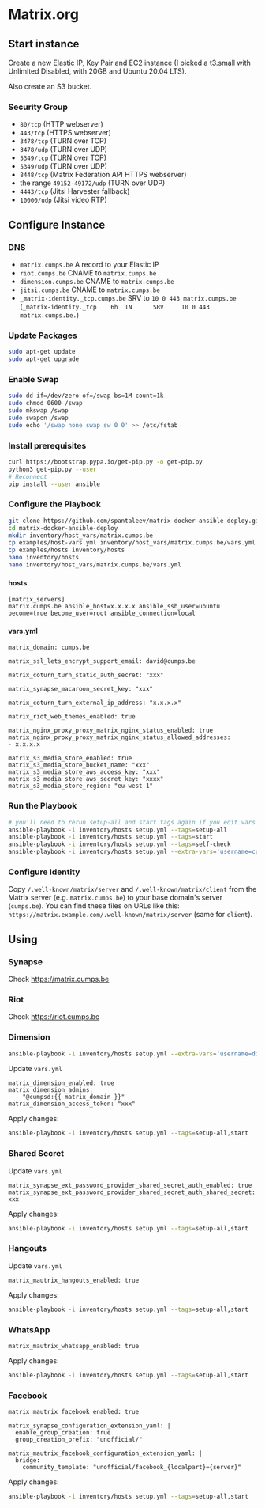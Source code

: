 # Matrix.org

## Start instance

Create a new Elastic IP, Key Pair and EC2 instance (I picked a t3.small with Unlimited Disabled, with 20GB and Ubuntu 20.04 LTS).

Also create an S3 bucket.

### Security Group

* `80/tcp` (HTTP webserver)
* `443/tcp` (HTTPS webserver)
* `3478/tcp` (TURN over TCP)
* `3478/udp` (TURN over UDP)
* `5349/tcp` (TURN over TCP)
* `5349/udp` (TURN over UDP)
* `8448/tcp` (Matrix Federation API HTTPS webserver)
* the range `49152-49172/udp` (TURN over UDP)
* `4443/tcp` (Jitsi Harvester fallback)
* `10000/udp` (Jitsi video RTP)

## Configure Instance

### DNS

* `matrix.cumps.be` A record to your Elastic IP
* `riot.cumps.be` CNAME to `matrix.cumps.be`
* `dimension.cumps.be` CNAME to `matrix.cumps.be`
* `jitsi.cumps.be` CNAME to `matrix.cumps.be`
* `_matrix-identity._tcp.cumps.be` SRV to `10 0 443 matrix.cumps.be` (`_matrix-identity._tcp    6h  IN      SRV     10 0 443 matrix.cumps.be.`)

### Update Packages

```bash
sudo apt-get update
sudo apt-get upgrade
```

### Enable Swap

```bash
sudo dd if=/dev/zero of=/swap bs=1M count=1k
sudo chmod 0600 /swap
sudo mkswap /swap
sudo swapon /swap
sudo echo '/swap none swap sw 0 0' >> /etc/fstab
```

### Install prerequisites

```bash
curl https://bootstrap.pypa.io/get-pip.py -o get-pip.py
python3 get-pip.py --user
# Reconnect
pip install --user ansible
```

### Configure the Playbook

```bash
git clone https://github.com/spantaleev/matrix-docker-ansible-deploy.git
cd matrix-docker-ansible-deploy
mkdir inventory/host_vars/matrix.cumps.be
cp examples/host-vars.yml inventory/host_vars/matrix.cumps.be/vars.yml
cp examples/hosts inventory/hosts
nano inventory/hosts
nano inventory/host_vars/matrix.cumps.be/vars.yml
```

#### hosts

```
[matrix_servers]
matrix.cumps.be ansible_host=x.x.x.x ansible_ssh_user=ubuntu become=true become_user=root ansible_connection=local
```

#### vars.yml

```
matrix_domain: cumps.be

matrix_ssl_lets_encrypt_support_email: david@cumps.be

matrix_coturn_turn_static_auth_secret: "xxx"

matrix_synapse_macaroon_secret_key: "xxx"

matrix_coturn_turn_external_ip_address: "x.x.x.x"

matrix_riot_web_themes_enabled: true

matrix_nginx_proxy_proxy_matrix_nginx_status_enabled: true
matrix_nginx_proxy_proxy_matrix_nginx_status_allowed_addresses:
- x.x.x.x

matrix_s3_media_store_enabled: true
matrix_s3_media_store_bucket_name: "xxx"
matrix_s3_media_store_aws_access_key: "xxx"
matrix_s3_media_store_aws_secret_key: "xxxx"
matrix_s3_media_store_region: "eu-west-1"
```

### Run the Playbook

```bash
# you'll need to rerun setup-all and start tags again if you edit vars later
ansible-playbook -i inventory/hosts setup.yml --tags=setup-all
ansible-playbook -i inventory/hosts setup.yml --tags=start
ansible-playbook -i inventory/hosts setup.yml --tags=self-check
ansible-playbook -i inventory/hosts setup.yml --extra-vars='username=cumpsd password=xxx admin=yes' --tags=register-user
```

### Configure Identity

Copy `/.well-known/matrix/server` and `/.well-known/matrix/client` from the Matrix server (e.g. `matrix.cumps.be`) to your base domain's server (`cumps.be`). You can find these files on URLs like this: `https://matrix.example.com/.well-known/matrix/server` (same for `client`).

## Using

### Synapse

Check https://matrix.cumps.be

### Riot

Check https://riot.cumps.be

### Dimension

```bash
ansible-playbook -i inventory/hosts setup.yml --extra-vars='username=dimension password=xxx admin=no' --tags=register-user
```

Update `vars.yml`

```
matrix_dimension_enabled: true
matrix_dimension_admins:
  - "@cumpsd:{{ matrix_domain }}"
matrix_dimension_access_token: "xxx"
```

Apply changes:

```bash
ansible-playbook -i inventory/hosts setup.yml --tags=setup-all,start
```

### Shared Secret

Update `vars.yml`

```
matrix_synapse_ext_password_provider_shared_secret_auth_enabled: true
matrix_synapse_ext_password_provider_shared_secret_auth_shared_secret: xxx
```

Apply changes:

```bash
ansible-playbook -i inventory/hosts setup.yml --tags=setup-all,start
```

### Hangouts

Update `vars.yml`

```
matrix_mautrix_hangouts_enabled: true
```

Apply changes:

```bash
ansible-playbook -i inventory/hosts setup.yml --tags=setup-all,start
```

### WhatsApp

```
matrix_mautrix_whatsapp_enabled: true
```

Apply changes:

```bash
ansible-playbook -i inventory/hosts setup.yml --tags=setup-all,start
```

### Facebook

```
matrix_mautrix_facebook_enabled: true

matrix_synapse_configuration_extension_yaml: |
  enable_group_creation: true
  group_creation_prefix: "unofficial/"

matrix_mautrix_facebook_configuration_extension_yaml: |
  bridge:
    community_template: "unofficial/facebook_{localpart}={server}"
```

Apply changes:

```bash
ansible-playbook -i inventory/hosts setup.yml --tags=setup-all,start
```
